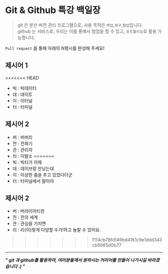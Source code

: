 # Git & Github 특강 백일장
> git 은 분산 버전 관리 프로그램으로, 사용 목적은 `백업`,`복구`,`협업`입니다.   
> github 는 서비스로, 우리는 이를 통해서 협업을 할 수 있고, `포트폴리오`로 활용 가능합니다.

`Pull request` 를 통해 아래의 N행시를 완성해 주세요!

## 제시어 1
<<<<<<< HEAD
- 빅 : 빅데이터
- 데 : 데이트
- 이 : 이터널
- 터 : 터미널

## 제시어 2
- 버 : 버버리
- 전 : 전화기
- 관 : 관리자
- 리 : 이발소 
=======
- 빅 : 빅터가 어제 
- 데 : 데이브랑 만났는데
- 이 : 이상한 춤을 추고 있었다더군
- 터 : 터미널에서 말이야

## 제시어 2
- 버 : 버라이어티한
- 전 : 전의 세계
- 관 : 관심을 가지면
- 리 : 리(이)렇게 다양할 수가!하고 놀랄 수 있어요.
>>>>>>> f114cb78fd149bd4161c9e1ddd343cb6665d0b77

---

***" git 과 github를 활용하여, 여러분들께서 원하시는 커리어를 만들어 나가시길 바라겠습니다 :) "***
